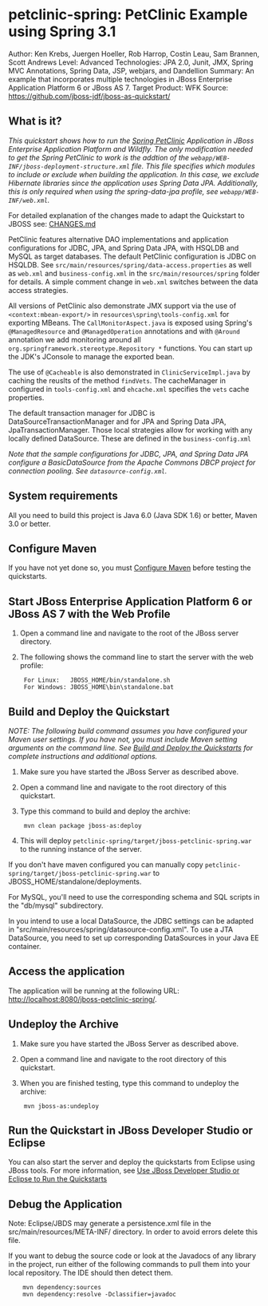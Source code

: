 petclinic-spring: PetClinic Example using Spring 3.1
======================================================
Author: Ken Krebs, Juergen Hoeller, Rob Harrop, Costin Leau, Sam Brannen, Scott Andrews
Level: Advanced
Technologies: JPA 2.0, Junit, JMX, Spring MVC Annotations, Spring Data, JSP, webjars, and Dandellion
Summary: An example that incorporates multiple technologies in JBoss Enterprise Application Platform 6 or JBoss AS 7.
Target Product: WFK
Source: <https://github.com/jboss-jdf/jboss-as-quickstart/>

What is it?
-----------
_This quickstart shows how to run the [Spring PetClinic](<http://static.springsource.org/docs/petclinic.html>) Application in JBoss Enterprise Application Platform and Wildfly. The only modification needed to get the Spring PetClinic to work is the addtion of the `webapp/WEB-INF/jboss-deployment-structure.xml` file. This file specifies which modules to include or exclude when building the application. In this case, we exclude Hibernate libraries since the application uses Spring Data JPA. Additionally, this is only required when using the spring-data-jpa profile, see `webapp/WEB-INF/web.xml`._

For detailed explanation of the changes made to adapt the Quickstart to JBOSS see: [CHANGES.md](CHANGES.md)

PetClinic features alternative DAO implementations and application
configurations for JDBC, JPA, and Spring Data JPA, with HSQLDB and MySQL as
target databases. The default PetClinic configuration is JDBC on HSQLDB.
See `src/main/resources/spring/data-access.properties` as well as `web.xml` and
`business-config.xml` in the `src/main/resources/spring` folder for
details. A simple comment change in `web.xml` switches between the data
access strategies.

All versions of PetClinic also demonstrate JMX support
via the use of `<context:mbean-export/>` in `resources\spring\tools-config.xml` for exporting MBeans.
The `CallMonitorAspect.java` is exposed using Spring's `@ManagedResource` and `@ManagedOperation`
annotations and with `@Around` annotation we add monitoring around all
`org.springframework.stereotype.Repository *` functions. You can start up the JDK's
JConsole to manage the exported bean.

The use of `@Cacheable` is also demonstrated in `ClinicServiceImpl.java` by caching the reuslts of the method `findVets`.
The cacheManager in configured in `tools-config.xml` and `ehcache.xml` specifies the `vets` cache properties.

The default transaction manager for JDBC is DataSourceTransactionManager and for JPA and Spring Data JPA, JpaTransactionManager.
Those local strategies allow for working with any locally defined DataSource. These are defined in the `business-config.xml`

_Note that the sample configurations for JDBC, JPA, and Spring Data JPA configure
a BasicDataSource from the Apache Commons DBCP project for connection
pooling. See `datasource-config.xml`._

System requirements
-------------------

All you need to build this project is Java 6.0 (Java SDK 1.6) or better, Maven 3.0 or better.

Configure Maven
---------------

If you have not yet done so, you must [Configure Maven](../README.md#mavenconfiguration) before testing the quickstarts.


Start JBoss Enterprise Application Platform 6 or JBoss AS 7 with the Web Profile
-------------------------

1. Open a command line and navigate to the root of the JBoss server directory.
2. The following shows the command line to start the server with the web profile:

        For Linux:   JBOSS_HOME/bin/standalone.sh
        For Windows: JBOSS_HOME\bin\standalone.bat


Build and Deploy the Quickstart
-------------------------

_NOTE: The following build command assumes you have configured your Maven user settings. If you have not, you must include Maven setting arguments on the command line. See [Build and Deploy the Quickstarts](../README.md#buildanddeploy) for complete instructions and additional options._

1. Make sure you have started the JBoss Server as described above.
2. Open a command line and navigate to the root directory of this quickstart.
3. Type this command to build and deploy the archive:

        mvn clean package jboss-as:deploy

4. This will deploy `petclinic-spring/target/jboss-petclinic-spring.war` to the running instance of the server.

If you don't have maven configured you can manually copy `petclinic-spring/target/jboss-petclinic-spring.war` to JBOSS_HOME/standalone/deployments.

For MySQL, you'll need to use the corresponding schema and SQL scripts in
the "db/mysql" subdirectory.

In you intend to use a local DataSource, the JDBC settings can be adapted
in "src/main/resources/spring/datasource-config.xml". To use a JTA DataSource, you need
to set up corresponding DataSources in your Java EE container.
 
Access the application
---------------------

The application will be running at the following URL: <http://localhost:8080/jboss-petclinic-spring/>.

Undeploy the Archive
--------------------

1. Make sure you have started the JBoss Server as described above.
2. Open a command line and navigate to the root directory of this quickstart.
3. When you are finished testing, type this command to undeploy the archive:

        mvn jboss-as:undeploy


Run the Quickstart in JBoss Developer Studio or Eclipse
-------------------------------------
You can also start the server and deploy the quickstarts from Eclipse using JBoss tools. For more information, see [Use JBoss Developer Studio or Eclipse to Run the Quickstarts](../README.md#useeclipse)

Debug the Application
----------------------
Note: Eclipse/JBDS may generate a persistence.xml file in the src/main/resources/META-INF/ directory. In order to avoid errors delete this file.

If you want to debug the source code or look at the Javadocs of any library in the project, run either of the following commands to pull them into your local repository. The IDE should then detect them.

        mvn dependency:sources
        mvn dependency:resolve -Dclassifier=javadoc

